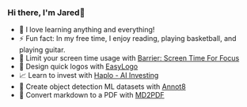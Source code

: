 ### Hi there, I'm Jared👋

- 🌱 I love learning anything and everything!  
- ⚡ Fun fact: In my free time, I enjoy reading, playing basketball, and playing guitar.
- 📱 Limit your screen time usage with [Barrier: Screen Time For Focus](https://apps.apple.com/us/app/barrier-social-lock/id6448244443)  
- 🎨 Design quick logos with [EasyLogo](https://apps.apple.com/us/app/easylogo-quick-logo-maker/id6740788822)
- 📈 Learn to invest with [Haplo - AI Investing](https://apps.apple.com/us/app/styvio/id1568353331)  
- 🤖 Create object detection ML datasets with [Annot8](https://apps.apple.com/us/app/annot8/id6469836426?mt=12)  
- 🧠 Convert markdown to a PDF with [MD2PDF](https://apps.apple.com/us/app/markdown2pdf-convert-markdown/id6743325583?mt=12)  

<br/>

[website]: https://JaredCS.com  
[instagram]: https://instagram.com/jaredcassoutt  
[linkedin]: https://linkedin.com/in/jaredcassoutt
